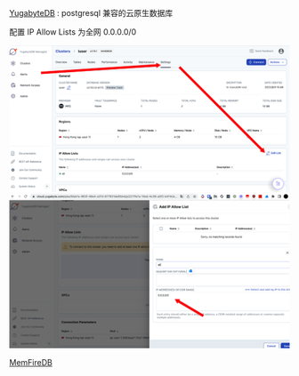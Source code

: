 
[YugabyteDB](https://www.yugabyte.com) : postgresql 兼容的云原生数据库

配置 IP Allow Lists 为全网 0.0.0.0/0

![](https://raw.githubusercontent.com/gcxfd/img/gh-pages/dEUZlY.png)
![](https://raw.githubusercontent.com/gcxfd/img/gh-pages/8gm98I.png)

[MemFireDB](https://memfiredb.com)
